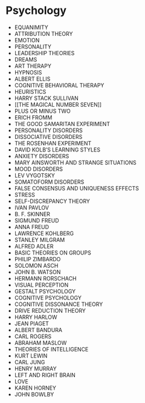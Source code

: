# Psychology

* EQUANIMITY
* ATTRIBUTION THEORY
* EMOTION
* PERSONALITY
* LEADERSHIP THEORIES
* DREAMS
* ART THERAPY
* HYPNOSIS
* ALBERT ELLIS
* COGNITIVE BEHAVIORAL THERAPY
* HEURISTICS
* HARRY STACK SULLIVAN
* [[THE MAGICAL NUMBER SEVEN]]
* PLUS OR MINUS TWO
* ERICH FROMM
* THE GOOD SAMARITAN EXPERIMENT
* PERSONALITY DISORDERS
* DISSOCIATIVE DISORDERS
* THE ROSENHAN EXPERIMENT
* DAVID KOLB’S LEARNING STYLES
* ANXIETY DISORDERS
* MARY AINSWORTH AND STRANGE SITUATIONS
* MOOD DISORDERS
* LEV VYGOTSKY
* SOMATOFORM DISORDERS
* FALSE CONSENSUS AND UNIQUENESS EFFECTS
* STRESS
* SELF-DISCREPANCY THEORY
* IVAN PAVLOV
* B. F. SKINNER 
* SIGMUND FREUD 
* ANNA FREUD 
* LAWRENCE KOHLBERG 
* STANLEY MILGRAM 
* ALFRED ADLER 
* BASIC THEORIES ON GROUPS 
* PHILIP ZIMBARDO 
* SOLOMON ASCH 
* JOHN B. WATSON 
* HERMANN RORSCHACH 
* VISUAL PERCEPTION 
* GESTALT PSYCHOLOGY 
* COGNITIVE PSYCHOLOGY 
* COGNITIVE DISSONANCE THEORY 
* DRIVE REDUCTION THEORY 
* HARRY HARLOW
* JEAN PIAGET
* ALBERT BANDURA
* CARL ROGERS
* ABRAHAM MASLOW
* THEORIES OF INTELLIGENCE
* KURT LEWIN
* CARL JUNG
* HENRY MURRAY
* LEFT AND RIGHT BRAIN
* LOVE
* KAREN HORNEY
* JOHN BOWLBY
